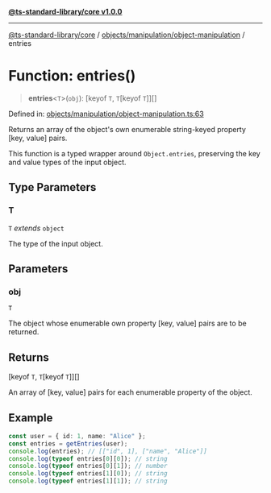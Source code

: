 [**@ts-standard-library/core v1.0.0**](../../../../README.md)

***

[@ts-standard-library/core](../../../../modules.md) / [objects/manipulation/object-manipulation](../README.md) / entries

# Function: entries()

> **entries**\<`T`\>(`obj`): \[keyof `T`, `T`\[keyof `T`\]\][]

Defined in: [objects/manipulation/object-manipulation.ts:63](https://github.com/gabaudette/ts-stdlib/blob/ea80ba1db09c741e99f8cb19e94e5a29b81b623b/packages/core/src/objects/manipulation/object-manipulation.ts#L63)

Returns an array of the object's own enumerable string-keyed property [key, value] pairs.

This function is a typed wrapper around `Object.entries`, preserving the key and value types of the input object.

## Type Parameters

### T

`T` *extends* `object`

The type of the input object.

## Parameters

### obj

`T`

The object whose enumerable own property [key, value] pairs are to be returned.

## Returns

\[keyof `T`, `T`\[keyof `T`\]\][]

An array of [key, value] pairs for each enumerable property of the object.

## Example

```ts
const user = { id: 1, name: "Alice" };
const entries = getEntries(user);
console.log(entries); // [["id", 1], ["name", "Alice"]]
console.log(typeof entries[0][0]); // string
console.log(typeof entries[0][1]); // number
console.log(typeof entries[1][0]); // string
console.log(typeof entries[1][1]); // string
```
